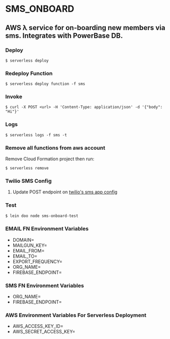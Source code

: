 # SMS_ONBOARD

## AWS λ service for on-boarding new members via sms. Integrates with PowerBase DB.  

### Deploy

```shell
$ serverless deploy
```

### Redeploy Function

```
$ serverless deploy function -f sms
```

### Invoke

```shell
$ curl -X POST <url> -H 'Content-Type: application/json' -d '{"body": "Hi"}'
```

### Logs

```
$ serverless logs -f sms -t
```

### Remove all functions from aws account

Remove Cloud Formation project then run:

```
$ serverless remove
```

### Twilio SMS Config

1. Update POST endpoint on [twilio's sms app config](https://www.twilio.com/console/sms/services/MG7c87df1f861b9b9b5fdbb7404048376e)


### Test

```sh
$ lein doo node sms-onboard-test
```

### EMAIL FN Environment Variables

- DOMAIN=
- MAILGUN_KEY=
- EMAIL_FROM=
- EMAIL_TO=
- EXPORT_FREQUENCY=
- ORG_NAME=
- FIREBASE_ENDPOINT=

### SMS FN Environment Variables

- ORG_NAME=
- FIREBASE_ENDPOINT=

### AWS Environment Variables For Serverless Deployment

- AWS_ACCESS_KEY_ID=
- AWS_SECRET_ACCESS_KEY=